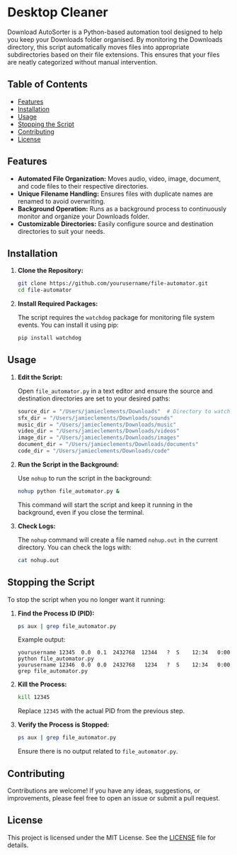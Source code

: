 # Desktop Cleaner

Download AutoSorter is a Python-based automation tool designed to help you keep your Downloads folder organised. By monitoring the Downloads directory, this script automatically moves files into appropriate subdirectories based on their file extensions. This ensures that your files are neatly categorized without manual intervention.

## Table of Contents

- [Features](#features)
- [Installation](#installation)
- [Usage](#usage)
- [Stopping the Script](#stopping-the-script)
- [Contributing](#contributing)
- [License](#license)

## Features

- **Automated File Organization:** Moves audio, video, image, document, and code files to their respective directories.
- **Unique Filename Handling:** Ensures files with duplicate names are renamed to avoid overwriting.
- **Background Operation:** Runs as a background process to continuously monitor and organize your Downloads folder.
- **Customizable Directories:** Easily configure source and destination directories to suit your needs.

## Installation

1. **Clone the Repository:**

   ```sh
   git clone https://github.com/yourusername/file-automator.git
   cd file-automator
   ```

2. **Install Required Packages:**

   The script requires the `watchdog` package for monitoring file system events. You can install it using pip:

   ```sh
   pip install watchdog
   ```

## Usage

1. **Edit the Script:**

   Open `file_automator.py` in a text editor and ensure the source and destination directories are set to your desired paths:

   ```python
   source_dir = "/Users/jamieclements/Downloads"  # Directory to watch for changes
   sfx_dir = "/Users/jamieclements/Downloads/sounds"
   music_dir = "/Users/jamieclements/Downloads/music"
   video_dir = "/Users/jamieclements/Downloads/videos"
   image_dir = "/Users/jamieclements/Downloads/images"
   document_dir = "/Users/jamieclements/Downloads/documents"
   code_dir = "/Users/jamieclements/Downloads/code"
   ```

2. **Run the Script in the Background:**

   Use `nohup` to run the script in the background:

   ```sh
   nohup python file_automator.py &
   ```

   This command will start the script and keep it running in the background, even if you close the terminal.

3. **Check Logs:**

   The `nohup` command will create a file named `nohup.out` in the current directory. You can check the logs with:

   ```sh
   cat nohup.out
   ```

## Stopping the Script

To stop the script when you no longer want it running:

1. **Find the Process ID (PID):**

   ```sh
   ps aux | grep file_automator.py
   ```

   Example output:

   ```
   yourusername 12345  0.0  0.1  2432768  12344   ?  S    12:34   0:00 python file_automator.py
   yourusername 12346  0.0  0.0  2432768   1234   ?  S    12:34   0:00 grep file_automator.py
   ```

2. **Kill the Process:**

   ```sh
   kill 12345
   ```

   Replace `12345` with the actual PID from the previous step.

3. **Verify the Process is Stopped:**

   ```sh
   ps aux | grep file_automator.py
   ```

   Ensure there is no output related to `file_automator.py`.

## Contributing

Contributions are welcome! If you have any ideas, suggestions, or improvements, please feel free to open an issue or submit a pull request.

## License

This project is licensed under the MIT License. See the [LICENSE](LICENSE) file for details.
